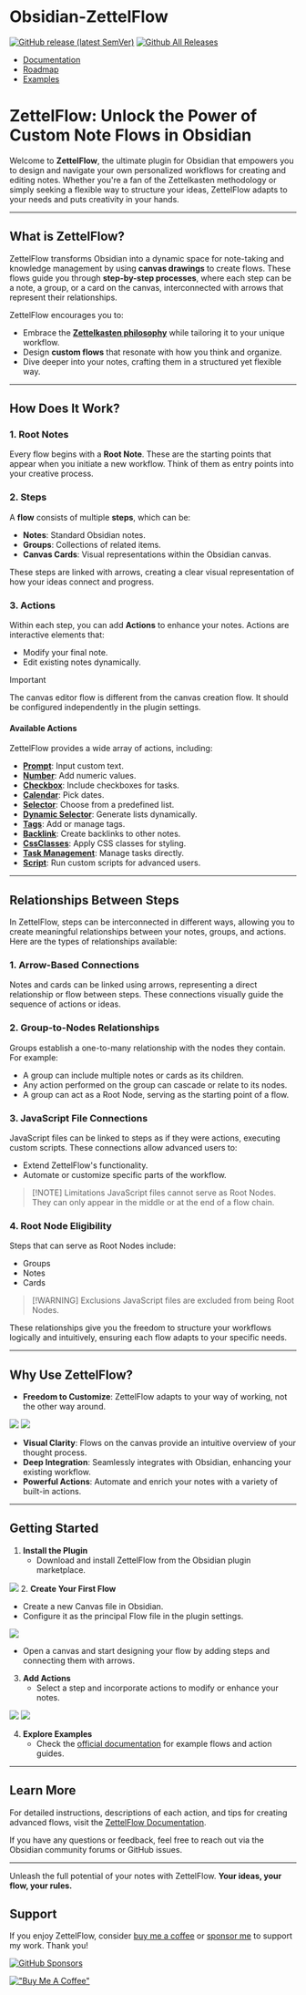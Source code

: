 
# Obsidian-ZettelFlow
[![GitHub release (latest SemVer)](https://img.shields.io/github/v/release/RafaelGB/Obsidian-ZettelFlow?style=for-the-badge&sort=semver)](https://github.com/RafaelGB/Obsidian-ZettelFlow/releases/latest)
[![Github All Releases](https://img.shields.io/github/downloads/RafaelGB/Obsidian-ZettelFlow/total?style=for-the-badge)]()

- [Documentation](https://rafaelgb.github.io/Obsidian-ZettelFlow/)
- [Roadmap](https://github.com/users/RafaelGB/projects/9/views/1)
- [Examples](https://github.com/RafaelGB/Obsidian-ZettelFlow/tree/main/WorkFlow%20Test)

# ZettelFlow: Unlock the Power of Custom Note Flows in Obsidian

Welcome to **ZettelFlow**, the ultimate plugin for Obsidian that empowers you to design and navigate your own personalized workflows for creating and editing notes. Whether you're a fan of the Zettelkasten methodology or simply seeking a flexible way to structure your ideas, ZettelFlow adapts to your needs and puts creativity in your hands.

---

## **What is ZettelFlow?**

ZettelFlow transforms Obsidian into a dynamic space for note-taking and knowledge management by using **canvas drawings** to create flows. These flows guide you through **step-by-step processes**, where each step can be a note, a group, or a card on the canvas, interconnected with arrows that represent their relationships.

ZettelFlow encourages you to:

- Embrace the **[Zettelkasten philosophy](https://zettelkasten.de/overview/)** while tailoring it to your unique workflow.
- Design **custom flows** that resonate with how you think and organize.
- Dive deeper into your notes, crafting them in a structured yet flexible way.

---

## **How Does It Work?**

### **1. Root Notes**
Every flow begins with a **Root Note**. These are the starting points that appear when you initiate a new workflow. Think of them as entry points into your creative process.

### **2. Steps**
A **flow** consists of multiple **steps**, which can be:
- **Notes**: Standard Obsidian notes.
- **Groups**: Collections of related items.
- **Canvas Cards**: Visual representations within the Obsidian canvas.

These steps are linked with arrows, creating a clear visual representation of how your ideas connect and progress.

### **3. Actions**
Within each step, you can add **Actions** to enhance your notes. Actions are interactive elements that:
- Modify your final note.
- Edit existing notes dynamically. 

> [!IMPORTANT]  
> The canvas editor flow is different from the canvas creation flow. It should be configured independently in the plugin settings.

#### **Available Actions**
ZettelFlow provides a wide array of actions, including:

- **[Prompt](https://rafaelgb.github.io/Obsidian-ZettelFlow/actions/Prompt/)**: Input custom text.
- **[Number](https://rafaelgb.github.io/Obsidian-ZettelFlow/actions/Number/)**: Add numeric values.
- **[Checkbox](https://rafaelgb.github.io/Obsidian-ZettelFlow/actions/Checkbox/)**: Include checkboxes for tasks.
- **[Calendar](https://rafaelgb.github.io/Obsidian-ZettelFlow/actions/Calendar/)**: Pick dates.
- **[Selector](https://rafaelgb.github.io/Obsidian-ZettelFlow/actions/Selector/)**: Choose from a predefined list.
- **[Dynamic Selector](https://rafaelgb.github.io/Obsidian-ZettelFlow/actions/DynamicSelector/)**: Generate lists dynamically.
- **[Tags](https://rafaelgb.github.io/Obsidian-ZettelFlow/actions/Tags/)**: Add or manage tags.
- **[Backlink](https://rafaelgb.github.io/Obsidian-ZettelFlow/actions/Backlink/)**: Create backlinks to other notes.
- **[CssClasses](https://rafaelgb.github.io/Obsidian-ZettelFlow/actions/CssClasses/)**: Apply CSS classes for styling.
- **[Task Management](https://rafaelgb.github.io/Obsidian-ZettelFlow/actions/TaskManagement/)**: Manage tasks directly.
- **[Script](https://rafaelgb.github.io/Obsidian-ZettelFlow/actions/Script/)**: Run custom scripts for advanced users.

---

## **Relationships Between Steps**

In ZettelFlow, steps can be interconnected in different ways, allowing you to create meaningful relationships between your notes, groups, and actions. Here are the types of relationships available:

### 1. Arrow-Based Connections

Notes and cards can be linked using arrows, representing a direct relationship or flow between steps. These connections visually guide the sequence of actions or ideas.

### 2. Group-to-Nodes Relationships

Groups establish a one-to-many relationship with the nodes they contain. For example:

- A group can include multiple notes or cards as its children.
- Any action performed on the group can cascade or relate to its nodes.
- A group can act as a Root Node, serving as the starting point of a flow.

### 3. JavaScript File Connections

JavaScript files can be linked to steps as if they were actions, executing custom scripts. These connections allow advanced users to:

- Extend ZettelFlow's functionality.
- Automate or customize specific parts of the workflow.

> [!NOTE] Limitations
> JavaScript files cannot serve as Root Nodes. They can only appear in the middle or at the end of a flow chain.

### 4. Root Node Eligibility

Steps that can serve as Root Nodes include:

- Groups
- Notes
- Cards

> [!WARNING] Exclusions
> JavaScript files are excluded from being Root Nodes.

These relationships give you the freedom to structure your workflows logically and intuitively, ensuring each flow adapts to your specific needs.

---

## **Why Use ZettelFlow?**

- **Freedom to Customize**: ZettelFlow adapts to your way of working, not the other way around.

![](docs/resources/readme/Canvas-Sample.png)
![](docs/resources/readme/demogif.gif)

- **Visual Clarity**: Flows on the canvas provide an intuitive overview of your thought process.
- **Deep Integration**: Seamlessly integrates with Obsidian, enhancing your existing workflow.
- **Powerful Actions**: Automate and enrich your notes with a variety of built-in actions.

---

## **Getting Started**

1. **Install the Plugin**
   - Download and install ZettelFlow from the Obsidian plugin marketplace.

![](docs/resources/readme/install-plugin.png)
2. **Create Your First Flow**
   - Create a new Canvas file in Obsidian.
   - Configure it as the principal Flow file in the plugin settings.

   ![](docs/resources/readme/Configure-principal-canvas.png)

   - Open a canvas and start designing your flow by adding steps and connecting them with arrows.

3. **Add Actions**
   - Select a step and incorporate actions to modify or enhance your notes.

![](docs/resources/readme/first%20root%20step.png)
![](docs/resources/readme/root%20step%20options.png)

4. **Explore Examples**
   - Check the [official documentation](https://rafaelgb.github.io/Obsidian-ZettelFlow/) for example flows and action guides.

---

## **Learn More**

For detailed instructions, descriptions of each action, and tips for creating advanced flows, visit the [ZettelFlow Documentation](https://rafaelgb.github.io/Obsidian-ZettelFlow/).

If you have any questions or feedback, feel free to reach out via the Obsidian community forums or GitHub issues.

---

Unleash the full potential of your notes with ZettelFlow. **Your ideas, your flow, your rules.**



## Support
If you enjoy ZettelFlow, consider [buy me a coffee](https://www.buymeacoffee.com/5tsytn22v9Z) or [sponsor me](https://github.com/sponsors/RafaelGB) to support my work. Thank you!

[![GitHub Sponsors](https://img.shields.io/github/sponsors/RafaelGB?label=Sponsor&logo=GitHub%20Sponsors&style=for-the-badge)](https://github.com/sponsors/RafaelGB)

[!["Buy Me A Coffee"](https://www.buymeacoffee.com/assets/img/custom_images/orange_img.png)](https://www.buymeacoffee.com/5tsytn22v9Z)
